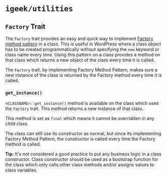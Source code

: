 # `igeek/utilities`

## `Factory` Trait

The `Factory` trait provides an easy and quick way to implement [Factory method pattern](https://en.wikipedia.org/wiki/Factory_method_pattern) in a class. This is useful in WordPress where a class object has to be created programmatically without specifying the `new` keyword or class name every time. Using this pattern on a class provides a method on that class which returns a new object of the class every time it is called.

The `Factory` trait, by implementing Factory Method Pattern, makes sure a new instance of the class is returned by the Factory method every time it is called.

### `get_instance()`

`<CLASSNAME>::get_instance()` method is available on the class which uses the `Factory` trait. This method returns a new instance of that class.

This method is set as `final` which means it cannot be overridden in any child class.

The class can still use its constructor as normal, but since its implementing Factory Method Pattern, the constructor is called every time the Factory method is called.

**Tip:** It's not considered a good practice to put any business logic in a class constructor. Class constructor should be used as a bootstrap function for the class which only calls other class methods and/or assigns values to class variables.
